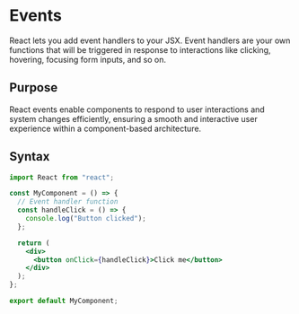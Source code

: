 # Events

React lets you add event handlers to your JSX. Event handlers are your own functions that will be triggered in response to interactions like clicking, hovering, focusing form inputs, and so on.

## Purpose

React events enable components to respond to user interactions and system changes efficiently, ensuring a smooth and interactive user experience within a component-based architecture.

## Syntax

```jsx
import React from "react";

const MyComponent = () => {
  // Event handler function
  const handleClick = () => {
    console.log("Button clicked");
  };

  return (
    <div>
      <button onClick={handleClick}>Click me</button>
    </div>
  );
};

export default MyComponent;
```
